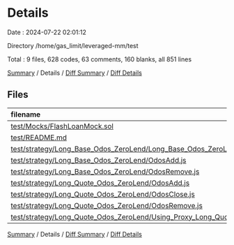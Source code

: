 # Details

Date : 2024-07-22 02:01:12

Directory /home/gas_limit/leveraged-mm/test

Total : 9 files,  628 codes, 63 comments, 160 blanks, all 851 lines

[Summary](results.md) / Details / [Diff Summary](diff.md) / [Diff Details](diff-details.md)

## Files
| filename | language | code | comment | blank | total |
| :--- | :--- | ---: | ---: | ---: | ---: |
| [test/Mocks/FlashLoanMock.sol](/test/Mocks/FlashLoanMock.sol) | solidity | 25 | 1 | 13 | 39 |
| [test/README.md](/test/README.md) | Markdown | 5 | 0 | 4 | 9 |
| [test/strategy/Long_Base_Odos_ZeroLend/Long_Base_Odos_ZeroLend_Test.t.sol](/test/strategy/Long_Base_Odos_ZeroLend/Long_Base_Odos_ZeroLend_Test.t.sol) | solidity | 70 | 32 | 47 | 149 |
| [test/strategy/Long_Base_Odos_ZeroLend/OdosAdd.js](/test/strategy/Long_Base_Odos_ZeroLend/OdosAdd.js) | JavaScript | 85 | 5 | 8 | 98 |
| [test/strategy/Long_Base_Odos_ZeroLend/OdosRemove.js](/test/strategy/Long_Base_Odos_ZeroLend/OdosRemove.js) | JavaScript | 85 | 6 | 8 | 99 |
| [test/strategy/Long_Quote_Odos_ZeroLend/OdosAdd.js](/test/strategy/Long_Quote_Odos_ZeroLend/OdosAdd.js) | JavaScript | 85 | 5 | 8 | 98 |
| [test/strategy/Long_Quote_Odos_ZeroLend/OdosClose.js](/test/strategy/Long_Quote_Odos_ZeroLend/OdosClose.js) | JavaScript | 85 | 5 | 8 | 98 |
| [test/strategy/Long_Quote_Odos_ZeroLend/OdosRemove.js](/test/strategy/Long_Quote_Odos_ZeroLend/OdosRemove.js) | JavaScript | 85 | 5 | 8 | 98 |
| [test/strategy/Long_Quote_Odos_ZeroLend/Using_Proxy_Long_Quote_Odos_ZeroLend_Test.t.sol](/test/strategy/Long_Quote_Odos_ZeroLend/Using_Proxy_Long_Quote_Odos_ZeroLend_Test.t.sol) | solidity | 103 | 4 | 56 | 163 |

[Summary](results.md) / Details / [Diff Summary](diff.md) / [Diff Details](diff-details.md)
